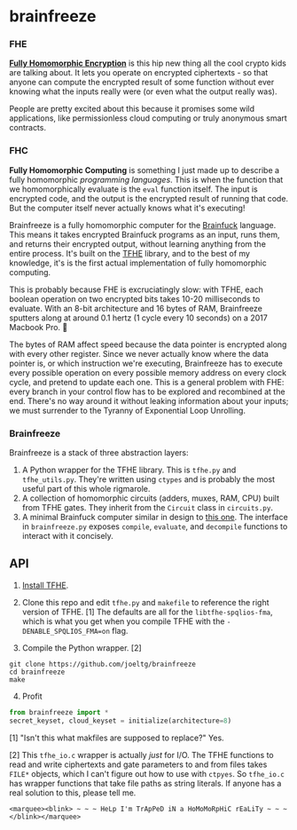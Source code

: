 # brainfreeze

### FHE
**[Fully Homomorphic Encryption](https://en.wikipedia.org/wiki/Homomorphic_encryption)** is this hip new thing all the cool crypto kids are talking about.
It lets you operate on encrypted ciphertexts - so that anyone can compute the encrypted result of some function without ever knowing what the inputs really were (or even what the output really was). 

People are pretty excited about this because it promises some wild applications, like permissionless cloud computing or truly anonymous smart contracts.

### FHC
**Fully Homomorphic Computing** is something I just made up to describe a fully homomorphic *programming languages*. 
This is when the function that we homomorphically evaluate is the `eval` function itself. 
The input is encrypted code, and the output is the encrypted result of running that code.
But the computer itself never actually knows what it's executing!

Brainfreeze is a fully homomorphic computer for the [Brainfuck](https://en.wikipedia.org/wiki/Brainfuck) language. 
This means it takes encrypted Brainfuck programs as an input, runs them, and returns their encrypted output, without learning anything from the entire process.
It's built on the [TFHE](https://tfhe.github.io/tfhe/) library, and to the best of my knowledge, it's is the first actual implementation of fully homomorphic computing.

This is probably because FHE is excruciatingly slow: with TFHE, each boolean operation on two encrypted bits takes 10-20 milliseconds to evaluate. 
With an 8-bit architecture and 16 bytes of RAM, Brainfreeze sputters along at around 0.1 hertz (1 cycle every 10 seconds) on a 2017 Macbook Pro. 😬

The bytes of RAM affect speed because the data pointer is encrypted along with every other register. 
Since we never actually know where the data pointer is, or which instruction we're executing, Brainfreeze has to execute every possible operation on every possible memory address on every clock cycle, and pretend to update each one.
This is a general problem with FHE: every branch in your control flow has to be explored and recombined at the end.
There's no way around it without leaking information about your inputs; we must surrender to the Tyranny of Exponential Loop Unrolling.

### Brainfreeze

Brainfreeze is a stack of three abstraction layers:

1. A Python wrapper for the TFHE library. This is `tfhe.py` and `tfhe_utils.py`. They're written using `ctypes` and is probably the most useful part of this whole rigmarole.
2. A collection of homomorphic circuits (adders, muxes, RAM, CPU) built from TFHE gates. They inherit from the `Circuit` class in `circuits.py`.
3. A minimal Brainfuck computer similar in design to [this one](https://github.com/briandef/bf16). The interface in `brainfreeze.py` exposes `compile`, `evaluate`, and `decompile` functions to interact with it concisely.

## API

1. [Install TFHE](https://tfhe.github.io/tfhe/installation.html).

2. Clone this repo and edit `tfhe.py` and `makefile` to reference the right version of TFHE. [1] The defaults are all for the `libtfhe-spqlios-fma`, which is what you get when you compile TFHE with the `-DENABLE_SPQLIOS_FMA=on` flag.

3. Compile the Python wrapper. [2]
```shell
git clone https://github.com/joeltg/brainfreeze
cd brainfreeze
make
```

4. Profit
```python
from brainfreeze import *
secret_keyset, cloud_keyset = initialize(architecture=8)
```

[1] "Isn't this what makfiles are supposed to replace?" Yes. 

[2] This `tfhe_io.c` wrapper is actually *just* for I/O. The TFHE functions to read and write ciphertexts and gate parameters to and from files takes `FILE*` objects, which I can't figure out how to use with `ctpyes`. So `tfhe_io.c` has wrapper functions that take file paths as string literals. If anyone has a real solution to this, please tell me.

`<marquee><blink> ~ ~ ~ HeLp I'm TrApPeD iN a HoMoMoRpHiC rEaLiTy ~ ~ ~ </blink></marquee>`
